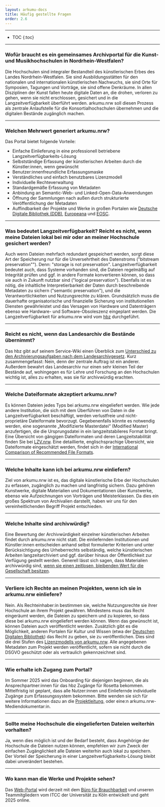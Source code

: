 ```yaml
---
layout: arkumu-docs
title: Häufig gestellte Fragen
order: 2.6
---
```


---

* TOC
{:toc}

---

### Wofür braucht es ein gemeinsames Archivportal für die Kunst- und Musikhochschulen in Nordrhein-Westfalen? 

Die Hochschulen sind integraler Bestandteil des künstlerischen Erbes des Landes Nordrhein-Westfalen. Sie sind Ausbildungsstätten für den nationalen und internationalen künstlerischen Nachwuchs, sie sind Orte für Symposien, Tagungen und Vorträge, sie sind offene Denkräume. In allen Disziplinen der Kunst fallen heute digitale Daten an, die drohen, verloren zu gehen, wenn sie nicht erschlossen, gesichert und in die Langzeitverfügbarkeit überführt werden. arkumu.nrw soll diesen Prozess als zentrale Anlaufstelle für die Konsortialhochschulen übernehmen und die digitalen Bestände zugänglich machen.

---

### Welchen Mehrwert generiert arkumu.nrw?

Das Portal bietet folgende Vorteile:
- Einfache Einlieferung in eine professionell betriebene Langzeitverfügbarkeits-Lösung
- Selbstständige Erfassung der künstlerischen Arbeiten durch die Künstler:innen, wenn gewünscht
- Benutzer:innenfreundliche Erfassungsmaske
- Verständliches und einfach benutzbares Lizenzmodell
- Individuelle Rechteverwaltung
- Standardgemäße Erfassung von Metadaten
- Anbindung an Semantic-Web- und Linked-Open-Data-Anwendungen
- Öffnung der Sammlungen nach außen durch strukturierte Veröffentlichung der Metadaten
- Auffindbarkeit der Projekte und Werke in großen Portalen wie [Deutsche Digitale Bibliothek (DDB)](https://www.deutsche-digitale-bibliothek.de/), [Europeana](https://www.europeana.eu/) und [EOSC](https://eosc.eu/).

---

### Was bedeutet Langzeitverfügbarkeit? Reicht es nicht, wenn meine Dateien lokal bei mir oder an meiner Hochschule gesichert werden? 

Auch wenn Dateien mehrfach redundant gespeichert werden, sorgt diese Art der Speicherung nur für die Unversehrtheit des Datenstroms ("bitstream preservation""). Denn: "storage is not preservation". Langzeitverfügbarkeit bedeutet auch, dass Systeme vorhanden sind, die Dateien regelmäßig auf Integrität prüfen und ggf. in andere Formate konvertieren können, so dass sie auch in Zukunft nutzbar sind ("logical preservation"). Ebenfalls ist es nötig, die inhaltliche Interpretierbarkeit der Daten durch beschreibende Metadaten zu sichern ("semantic preservation"), und die Verantwortlichkeiten und Nutzungsrechte zu klären. Grundsätzlich muss die dauerhafte organisatorische und finanzielle Sicherung von institutionellen Diensten gewährleistet und das Versagen von Hardware und Datenträgern ebenso wie Hardware- und Software-Obsoleszenz eingeplant werden. Die Langzeitverfügbarkeit für arkumu.nrw wird vom [hbz](https://www.hbz-nrw.de/produkte/langzeitverfuegbarkeit) durchgeführt.

---

### Reicht es nicht, wenn das Landesarchiv die Bestände übernimmt?

Das hbz gibt auf seinem Service-Wiki einen Überblick zum [Unterschied zu den Archivierungsaufgaben nach dem Landesarchivgesetz](https://service-wiki.hbz-nrw.de/spaces/LLZV/pages/1084493133/Archivierung+und+LZV+Einordnung+Unterscheidung+und+rechtliche+Aspekte). Kurz zusammengefasst: Nein, denn der zentrale Auftrag ist ein anderer. Außerdem bewahrt das Landesarchiv nur einen sehr kleinen Teil der Bestände auf, wohingegen es für Lehre und Forschung an den Hochschulen wichtig ist, alles zu erhalten, was sie für archivwürdig erachten.

---

### Welche Dateiformate akzeptiert arkumu.nrw? 

Es können Dateien jedes Typs bei arkumu.nrw eingeliefert werden. Wie jede andere Institution, die sich mit dem Überführen von Daten in die Langzeitverfügbarkeit beschäftigt, werden verlustfreie und nicht-proprietäre Dateiformate bevorzugt. Gegebenenfalls könnte es notwendig werden, eine sogenannte „Modifizierte Masterdatei“ (Modified Master) anzufertigen, die die Ursprungsdatei in ein langzeitstabileres Format bringt. Eine Übersicht von gängigen Dateiformaten und deren Langzeitstabilität finden Sie bei [LZV.nrw](https://www.lzv.nrw/dateiformate). Eine detaillierte, englischsprachige Übersicht, wie Dateiformate eingeschätzt werden, findet sich in der [International Comparison of Recommended File Formats](https://docs.google.com/spreadsheets/d/1XjEjFBCGF3N1spNZc1y0DG8_Uyw18uG2j8V2bsQdYjk/edit?gid=893099148#gid=893099148).

---

### Welche Inhalte kann ich bei arkumu.nrw einliefern?

Ziel von arkumu.nrw ist es, das digitale künstlerische Erbe der Hochschulen zu erfassen, zugänglich zu machen und langfristig sichern. Dazu gehören Kunstwerke, digitale Materialien und Dokumentationen über Kunstwerke, ebenso wie Aufzeichnungen von Vorträgen und Meisterklassen. Da dies ein großes Spektrum von Archivalien darstellt, haben wir uns für den vereinheitlichenden Begriff Projekt entschieden.

---

### Welche Inhalte sind archivwürdig? 

Eine Bewertung der Archivwürdigkeit einzelner künstlerischen Arbeiten findet durch arkumu.nrw nicht statt. Die einliefernden Institutionen und Künstler:innen entscheiden anhand selbst formulierter Kriterien und unter Berücksichtigung des Urheberrechts selbständig, welche künstlerischen Arbeiten langzeitarchiviert und ggf. darüber hinaus der Öffentlichkeit zur Verfügung gestellt werden. Generell lässt sich sagen, dass Materialien archivwürdig sind, 
[wenn sie einen zeitlosen, bleibenden Wert für die Gesellschaft besitzen](https://doi.org/10.5281/zenodo.15014805).

---

### Verliere ich Rechte an meinen Projekten, wenn ich sie in arkumu.nrw einliefere?

Nein. Als Rechteinhaber:in bestimmen sie, welche Nutzungsrechte sie ihrer Hochschule an ihrem Projekt gewähren. Mindestens muss das Recht eingeräumt werden, die Dateien zu speichern und zu kopieren, so dass diese bei arkumu.nrw eingeliefert werden können. Wenn das gewünscht ist, können Dateien auch veröffentlicht werden. Zusätzlich gibt es die Möglichkeit, anderen Portalen für Kultur und Wissen (etwa der [Deutschen Digitalen Bibliothek](https://www.deutsche-digitale-bibliothek.de/)) das Recht zu geben, sie zu veröffentlichen. Dies sind die drei Stufen des [Lizenzmodells von arkumu.nrw](/ressourcen/lizenzen). Alle angegebenen Metadaten zum Projekt werden veröffentlicht, sofern sie nicht durch die DSGVO geschützt oder als vertraulich gekennzeichnet sind.

---

### Wie erhalte ich Zugang zum Portal? 

Im Sommer 2025 wird das Onboarding für diejenigen beginnen, die als Ansprechpartner:innen für das hbz Zugänge für Rosetta bekommen. Mittelfristig ist geplant, dass alle Nutzer:innen und Einliefernde individuelle Zugänge zum Erfassungssystem bekommen. Bitte wenden sie sich für weitere Informationen dazu an die [Projektleitung](/projektstruktur/team), oder eine:n arkumu.nrw-Mediendokumentar:in.

---

### Sollte meine Hochschule die eingelieferten Dateien weiterhin vorhalten? 

Ja, wenn dies möglich ist und der Bedarf besteht, dass Angehörige der Hochschule die Dateien nutzen können, empfehlen wir zum Zweck der einfachen Zugänglichkeit alle Dateien weiterhin auch lokal zu speichern. Der Vorteil der Speicherung in einer Langzeitverfügbarkeits-Lösung bleibt dabei unverändert bestehen.

---

### Wo kann man die Werke und Projekte sehen? 

Das [Web-Portal](/technische-dokumentation/infrastruktur#web-portal) wird derzeit mit dem [Büro für Brauchbarkeit](https://www.brauchbarkeit.de/) und unseren Teammitgliedern vom ITCC der Universität zu Köln entwickelt und geht 2025 online.